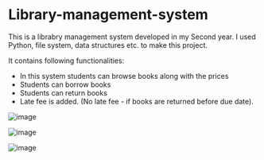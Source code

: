 # Library-management-system

This is a librabry management system developed in my Second year. I used Python, file system, data structures etc. to make this project.

It contains following functionalities:
- In this system students can browse books along with the prices
- Students can borrow books 
- Students can return books
- Late fee is added. (No late fee - if books are returned before due date).

![image](https://user-images.githubusercontent.com/87595760/209079636-66f7cfb9-9310-40be-9d9b-16c1f9010f6e.png)


![image](https://user-images.githubusercontent.com/87595760/209082077-ea010f18-b454-4f33-a631-a6292b7dec44.png)


![image](https://user-images.githubusercontent.com/87595760/209083166-68f73511-9def-4b76-b71f-dd7f5fe2a3da.png)


